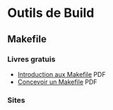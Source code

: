 
# Outils de Build

## Makefile

### Livres gratuis

* [Introduction aux
  Makefile](http://eric.bachard.free.fr/UTBM_LO22/P07/C/Documentation/C/make/intro_makefile.pdf) PDF
* [Concevoir un
  Makefile](http://icps.u-strasbg.fr/people/loechner/public_html/enseignement/GL/make.pdf) PDF

### Sites

